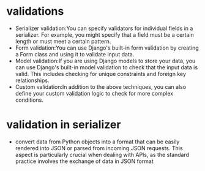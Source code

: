 # validations

- Serializer validation:You can specify validators for individual fields in a serializer. For example, you might specify that a field must be a certain length or must meet a certain pattern.
- Form validation:You can use Django's built-in form validation by creating a Form class and using it to validate input data.
- Model validation:If you are using Django models to store your data, you can use Django's built-in model validation to check that the input data is valid. This includes checking for unique constraints and foreign key relationships.
- Custom validation:In addition to the above techniques, you can also define your custom validation logic to check for more complex conditions.

# validation in serializer
- convert data from Python objects into a format that can be easily rendered into JSON or parsed from incoming JSON requests. This aspect is particularly crucial when dealing with APIs, as the standard practice involves the exchange of data in JSON format
